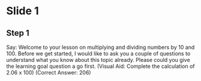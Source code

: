 # Slide 1

## Step 1

Say: Welcome to your lesson on multiplying and dividing numbers by 10 and 100. Before we get started, I would like to ask you a couple of questions to understand what you know about this topic already. Please could you give the learning goal question a go first. (Visual Aid: Complete the calculation of 2.06 x 100) (Correct Answer: 206)
